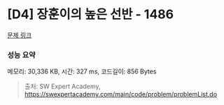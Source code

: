 # [D4] 장훈이의 높은 선반 - 1486 

[문제 링크](https://swexpertacademy.com/main/code/problem/problemDetail.do?contestProbId=AV2b7Yf6ABcBBASw) 

### 성능 요약

메모리: 30,336 KB, 시간: 327 ms, 코드길이: 856 Bytes



> 출처: SW Expert Academy, https://swexpertacademy.com/main/code/problem/problemList.do